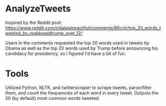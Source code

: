 # AnalyzeTweets
Inspired by the Reddit post: https://www.reddit.com/r/dataisbeautiful/comments/86cvlr/top_20_words_tweeted_by_realdonaldtrump_over_12/

Users in the comments requested the top 20 words used in tweets by Obama as well as the top 20 words used by Trump before announcing his candidacy for presidency, so I figured I'd have a bit of fun.

# Tools
Utilized Python, NLTK, and twitterscraper to scrape tweets, parse/filter them, and count the frequencies of each word in every tweet. Outputs the 20 (by default) most common words tweeted. 
